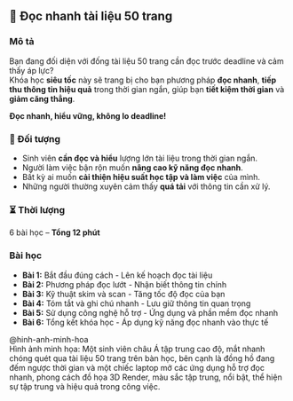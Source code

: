 ## 📌 Đọc nhanh tài liệu 50 trang

### Mô tả  
Bạn đang đối diện với đống tài liệu 50 trang cần đọc trước deadline và cảm thấy áp lực?  
Khóa học **siêu tốc** này sẽ trang bị cho bạn phương pháp **đọc nhanh**, **tiếp thu thông tin hiệu quả** trong thời gian ngắn, giúp bạn **tiết kiệm thời gian** và **giảm căng thẳng**.  

**Đọc nhanh, hiểu vững, không lo deadline!**

### 🎯 Đối tượng  
- Sinh viên **cần đọc và hiểu** lượng lớn tài liệu trong thời gian ngắn.  
- Người làm việc bận rộn muốn **nâng cao kỹ năng đọc nhanh**.  
- Bất kỳ ai muốn **cải thiện hiệu suất học tập và làm việc** của mình.  
- Những người thường xuyên cảm thấy **quá tải** với thông tin cần xử lý.  

### ⏳ Thời lượng  
6 bài học – **Tổng 12 phút**

### Bài học  
- **Bài 1:** Bắt đầu đúng cách - Lên kế hoạch đọc tài liệu  
- **Bài 2:** Phương pháp đọc lướt - Nhận biết thông tin chính  
- **Bài 3:** Kỹ thuật skim và scan - Tăng tốc độ đọc của bạn  
- **Bài 4:** Tóm tắt và ghi chú nhanh - Lưu giữ thông tin quan trọng  
- **Bài 5:** Sử dụng công nghệ hỗ trợ - Ứng dụng và phần mềm đọc nhanh  
- **Bài 6:** Tổng kết khóa học - Áp dụng kỹ năng đọc nhanh vào thực tế  

@hinh-anh-minh-hoa  
Hình ảnh minh họa: Một sinh viên châu Á tập trung cao độ, mắt nhanh chóng quét qua tài liệu 50 trang trên bàn học, bên cạnh là đồng hồ đang đếm ngược thời gian và một chiếc laptop mở các ứng dụng hỗ trợ đọc nhanh, phong cách đồ họa 3D Render, màu sắc tập trung, nổi bật, thể hiện sự tập trung và hiệu quả trong công việc.
